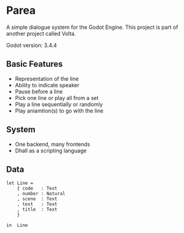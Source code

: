 # Parea

A simple dialogue system for the Godot Engine.
This project is part of another project called Volta.

Godot version: 3.4.4

## Basic Features

- Representation of the line
- Ability to indicate speaker
- Pause before a line
- Pick one line or play all from a set
- Play a line sequentially or randomly
- Play aniamtion(s) to go with the line

## System

- One backend, many frontends
- Dhall as a scripting language

## Data

```dhall
let Line =
    { code   : Text
    , number : Natural
    , scene  : Text
    , text   : Text
    , title  : Text
    }

in  Line
```
